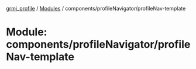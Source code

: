[grmj_profile](../README.md) / [Modules](../modules.md) / components/profileNavigator/profileNav-template

# Module: components/profileNavigator/profileNav-template
